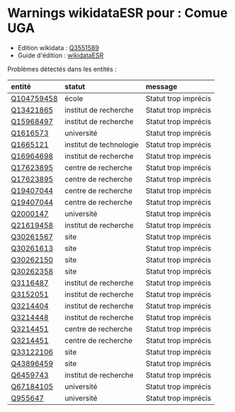 Warnings wikidataESR pour : Comue UGA
================

- Edition wikidata : [Q3551589](https://www.wikidata.org/wiki/Q3551589)
- Guide d'édition : [wikidataESR](https://github.com/cpesr/wikidataESR/)



Problèmes détectés dans les entités :

|entité                                                 |statut                  |message              |
|:------------------------------------------------------|:-----------------------|:--------------------|
|[Q104759458](https://www.wikidata.org/wiki/Q104759458) |école                   |Statut trop imprécis |
|[Q13421865](https://www.wikidata.org/wiki/Q13421865)   |institut de recherche   |Statut trop imprécis |
|[Q15968497](https://www.wikidata.org/wiki/Q15968497)   |institut de recherche   |Statut trop imprécis |
|[Q1616573](https://www.wikidata.org/wiki/Q1616573)     |université              |Statut trop imprécis |
|[Q1665121](https://www.wikidata.org/wiki/Q1665121)     |institut de technologie |Statut trop imprécis |
|[Q16964698](https://www.wikidata.org/wiki/Q16964698)   |institut de recherche   |Statut trop imprécis |
|[Q17623895](https://www.wikidata.org/wiki/Q17623895)   |centre de recherche     |Statut trop imprécis |
|[Q17623895](https://www.wikidata.org/wiki/Q17623895)   |centre de recherche     |Statut trop imprécis |
|[Q19407044](https://www.wikidata.org/wiki/Q19407044)   |centre de recherche     |Statut trop imprécis |
|[Q19407044](https://www.wikidata.org/wiki/Q19407044)   |centre de recherche     |Statut trop imprécis |
|[Q2000147](https://www.wikidata.org/wiki/Q2000147)     |université              |Statut trop imprécis |
|[Q21619458](https://www.wikidata.org/wiki/Q21619458)   |institut de recherche   |Statut trop imprécis |
|[Q30261567](https://www.wikidata.org/wiki/Q30261567)   |site                    |Statut trop imprécis |
|[Q30261613](https://www.wikidata.org/wiki/Q30261613)   |site                    |Statut trop imprécis |
|[Q30262150](https://www.wikidata.org/wiki/Q30262150)   |site                    |Statut trop imprécis |
|[Q30262358](https://www.wikidata.org/wiki/Q30262358)   |site                    |Statut trop imprécis |
|[Q3116487](https://www.wikidata.org/wiki/Q3116487)     |institut de recherche   |Statut trop imprécis |
|[Q3152051](https://www.wikidata.org/wiki/Q3152051)     |institut de recherche   |Statut trop imprécis |
|[Q3214404](https://www.wikidata.org/wiki/Q3214404)     |institut de recherche   |Statut trop imprécis |
|[Q3214448](https://www.wikidata.org/wiki/Q3214448)     |institut de recherche   |Statut trop imprécis |
|[Q3214451](https://www.wikidata.org/wiki/Q3214451)     |centre de recherche     |Statut trop imprécis |
|[Q3214451](https://www.wikidata.org/wiki/Q3214451)     |centre de recherche     |Statut trop imprécis |
|[Q33122106](https://www.wikidata.org/wiki/Q33122106)   |site                    |Statut trop imprécis |
|[Q43896459](https://www.wikidata.org/wiki/Q43896459)   |site                    |Statut trop imprécis |
|[Q6459743](https://www.wikidata.org/wiki/Q6459743)     |institut de recherche   |Statut trop imprécis |
|[Q67184105](https://www.wikidata.org/wiki/Q67184105)   |université              |Statut trop imprécis |
|[Q955647](https://www.wikidata.org/wiki/Q955647)       |université              |Statut trop imprécis |
